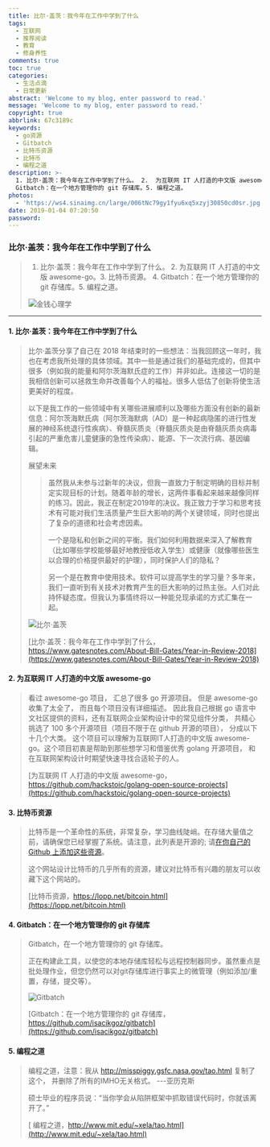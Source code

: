 ```yaml
---
title: 比尔·盖茨：我今年在工作中学到了什么
tags:
  - 互联网
  - 推荐阅读
  - 教育
  - 修身养性
comments: true
toc: true
categories:
  - 生活点滴
  - 日常更新
abstract: 'Welcome to my blog, enter password to read.'
message: 'Welcome to my blog, enter password to read.'
copyright: true
abbrlink: 67c3189c
keywords:
  - go资源
  - Gitbatch
  - 比特币资源
  - 比特币
  - 编程之道
description: >-
  1. 比尔·盖茨：我今年在工作中学到了什么。 2.  为互联网 IT 人打造的中文版 awesome-go。3.  比特币资源。 4.
  Gitbatch：在一个地方管理你的 git 存储库。5. 编程之道。
photos:
  - 'https://ws4.sinaimg.cn/large/006tNc79gy1fyu6xq5xzyj30850cd0sr.jpg'
date: 2019-01-04 07:20:50
password:
---
```

<script type="text/javascript" src="/js/src/bai.js"></script>

### 比尔·盖茨：我今年在工作中学到了什么
>  1. 比尔·盖茨：我今年在工作中学到了什么。 2.  为互联网 IT 人打造的中文版 awesome-go。3.  比特币资源。 4. Gitbatch：在一个地方管理你的 git 存储库。5. 编程之道。
>
> ![金钱心理学](https://ws2.sinaimg.cn/large/006tNc79gy1fyu5jijcbzj30sg0hs40l.jpg)

---
#### 1. 比尔·盖茨：我今年在工作中学到了什么
> 比尔·盖茨分享了自己在 2018 年结束时的一些想法：当我回顾这一年时，我也在考虑我所处理的具体领域。其中一些是通过我们的基础完成的，但其中很多（例如我的能量和阿尔茨海默氏症的工作）并非如此。连接这一切的是我相信创新可以拯救生命并改善每个人的福祉。很多人低估了创新将使生活更美好的程度。
>
> 以下是我工作的一些领域中有关哪些进展顺利以及哪些方面没有创新的最新信息：阿尔茨海默氏病（阿尔茨海默病（AD）是一种起病隐匿的进行性发展的神经系统退行性疾病）、脊髓灰质炎（脊髓灰质炎是由脊髓灰质炎病毒引起的严重危害儿童健康的急性传染病）、能源、下一次流行病、基因编辑。
>
> 展望未来
>
>> 虽然我从未参与过新年的决议，但我一直致力于制定明确的目标并制定实现目标的计划。随着年龄的增长，这两件事看起来越来越像同样的练习。因此，我正在制定2019年的决议。我正致力于学习和思考技术有可能对我们生活质量产生巨大影响的两个关键领域，同时也提出了复杂的道德和社会考虑因素。
>>
>> 一个是隐私和创新之间的平衡。我们如何利用数据来深入了解教育（比如哪些学校能够最好地教授低收入学生）或健康（就像哪些医生以合理的价格提供最好的护理），同时保护人们的隐私？
>>
>> 另一个是在教育中使用技术。软件可以提高学生的学习量？多年来，我们一直听到有关技术对教育产生的巨大影响的过热主张。人们对此持怀疑态度。但我认为事情终将以一种能兑现承诺的方式汇集在一起。
>
> ![比尔·盖茨](https://ws2.sinaimg.cn/large/006tNc79gy1fyu5eag4etj30si0f5q6m.jpg)
>
> [比尔·盖茨：我今年在工作中学到了什么，https://www.gatesnotes.com/About-Bill-Gates/Year-in-Review-2018](https://www.gatesnotes.com/About-Bill-Gates/Year-in-Review-2018)

#### 2. 为互联网 IT 人打造的中文版 awesome-go
> 看过 awesome-go 项目， 汇总了很多 go 开源项目。 但是 awesome-go 收集了太全了， 而且每个项目没有详细描述。 因此我自己根据 go 语言中文社区提供的资料，还有互联网企业架构设计中的常见组件分类， 共精心挑选了 100 多个开源项目（项目不限于在 github 开源的项目）， 分成以下十几个大类。 这个项目可以理解为互联网IT人打造的中文版 awesome-go。这个项目初衷是帮助到那些想学习和借鉴优秀 golang 开源项目， 和在互联网架构设计时期望快速寻找合适轮子的人。
>
> [为互联网 IT 人打造的中文版 awesome-go，https://github.com/hackstoic/golang-open-source-projects](https://github.com/hackstoic/golang-open-source-projects)

#### 3. 比特币资源
> 比特币是一个革命性的系统，非常复杂，学习曲线陡峭。在存储大量值之前，请确保您已经掌握了系统。请注意，此列表是开源的; 请[在你自己的 Github 上添加这些资源](https://github.com/jlopp/lopp.net/blob/master/bitcoin.html)。
>
> 这个网站设计比特币的几乎所有的资源，建议对比特币有兴趣的朋友可以收藏下这个网站的。
>
> [比特币资源，https://lopp.net/bitcoin.html](https://lopp.net/bitcoin.html)

#### 4. Gitbatch：在一个地方管理你的 git 存储库
> Gitbatch，在一个地方管理你的 git 存储库。
>
> 正在构建此工具，以使您的本地存储库轻松与远程控制器同步。虽然重点是批处理作业，但您仍然可以对git存储库进行事实上的微管理（例如添加/重置，存储，提交等）。
>
> ![Gitbatch](https://ws3.sinaimg.cn/large/006tNc79gy1fyu5cnahp1j30ov0by0t7.jpg)
>
> [Gitbatch：在一个地方管理你的 git 存储库，https://github.com/isacikgoz/gitbatch](https://github.com/isacikgoz/gitbatch)

#### 5. 编程之道
>  编程之道，注意：我从 http://misspiggy.gsfc.nasa.gov/tao.html 复制了这个， 并删除了所有的IMHO无关格式。 ---亚历克斯
>
> 硕士毕业的程序员说：“当你学会从陷阱框架中抓取错误代码时，你就该离开了。”
>
> [ 编程之道，http://www.mit.edu/~xela/tao.html](http://www.mit.edu/~xela/tao.html)



